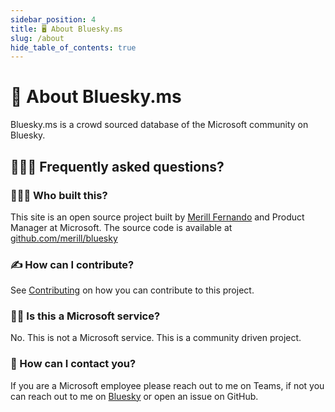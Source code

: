 ```yaml
---
sidebar_position: 4
title: 🖥 About Bluesky.ms
slug: /about
hide_table_of_contents: true
---
```


# 🦋 About Bluesky.ms

Bluesky.ms is a crowd sourced database of the Microsoft community on Bluesky.

## 🙋🏽‍♀️ Frequently asked questions?

### 👨🏽‍🦲 Who built this?

This site is an open source project built by [Merill Fernando](https://merill.net) and Product Manager at Microsoft. The source code is available at [github.com/merill/bluesky](https://github.com/merill/bluesky)

### ✍️ How can I contribute?

See [Contributing](https://github.com/merill/bluesky#contributing) on how you can contribute to this project.

### 🙅‍♂️ Is this a Microsoft service?

No. This is not a Microsoft service. This is a community driven project.

### 🤙 How can I contact you?

If you are a Microsoft employee please reach out to me on Teams, if not you can reach out to me on [Bluesky](https://bsky.app/profile/merill.net) or open an issue on GitHub.
